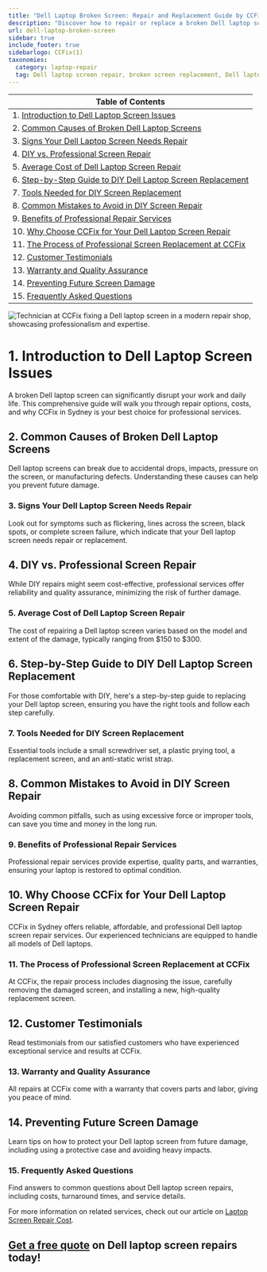 ```yaml
---
title: "Dell Laptop Broken Screen: Repair and Replacement Guide by CCFix"
description: "Discover how to repair or replace a broken Dell laptop screen with professional services from CCFix in Sydney. Get expert tips, cost estimates, and free quotes for your Dell laptop screen repair needs."
url: dell-laptop-broken-screen
sidebar: true
include_footer: true
sidebarlogo: CCFix(1)
taxonomies:
  category: laptop-repair
  tag: Dell laptop screen repair, broken screen replacement, Dell laptop repair, Sydney
---
```


| **Table of Contents**                                               |
|---------------------------------------------------------------------|
| 1. [Introduction to Dell Laptop Screen Issues](#1-introduction-to-dell-laptop-screen-issues) |
| 2. [Common Causes of Broken Dell Laptop Screens](#2-common-causes-of-broken-dell-laptop-screens) |
| 3. [Signs Your Dell Laptop Screen Needs Repair](#3-signs-your-dell-laptop-screen-needs-repair) |
| 4. [DIY vs. Professional Screen Repair](#4-diy-vs-professional-screen-repair) |
| 5. [Average Cost of Dell Laptop Screen Repair](#5-average-cost-of-dell-laptop-screen-repair) |
| 6. [Step-by-Step Guide to DIY Dell Laptop Screen Replacement](#6-step-by-step-guide-to-diy-dell-laptop-screen-replacement) |
| 7. [Tools Needed for DIY Screen Replacement](#7-tools-needed-for-diy-screen-replacement) |
| 8. [Common Mistakes to Avoid in DIY Screen Repair](#8-common-mistakes-to-avoid-in-diy-screen-repair) |
| 9. [Benefits of Professional Repair Services](#9-benefits-of-professional-repair-services) |
| 10. [Why Choose CCFix for Your Dell Laptop Screen Repair](#10-why-choose-ccfix-for-your-dell-laptop-screen-repair) |
| 11. [The Process of Professional Screen Replacement at CCFix](#11-the-process-of-professional-screen-replacement-at-ccfix) |
| 12. [Customer Testimonials](#12-customer-testimonials) |
| 13. [Warranty and Quality Assurance](#13-warranty-and-quality-assurance) |
| 14. [Preventing Future Screen Damage](#14-preventing-future-screen-damage) |
| 15. [Frequently Asked Questions](#15-frequently-asked-questions) |

![Technician at CCFix fixing a Dell laptop screen in a modern repair shop, showcasing professionalism and expertise.](/images/dell-laptop-broken-screen.webp "CCFix technician fixing a Dell laptop screen, highlighting expert repair services in a professional environment.")

# **1. Introduction to Dell Laptop Screen Issues**
A broken Dell laptop screen can significantly disrupt your work and daily life. This comprehensive guide will walk you through repair options, costs, and why CCFix in Sydney is your best choice for professional services.

## **2. Common Causes of Broken Dell Laptop Screens**
Dell laptop screens can break due to accidental drops, impacts, pressure on the screen, or manufacturing defects. Understanding these causes can help you prevent future damage.

### **3. Signs Your Dell Laptop Screen Needs Repair**
Look out for symptoms such as flickering, lines across the screen, black spots, or complete screen failure, which indicate that your Dell laptop screen needs repair or replacement.

## **4. DIY vs. Professional Screen Repair**
While DIY repairs might seem cost-effective, professional services offer reliability and quality assurance, minimizing the risk of further damage.

### **5. Average Cost of Dell Laptop Screen Repair**
The cost of repairing a Dell laptop screen varies based on the model and extent of the damage, typically ranging from $150 to $300.

## **6. Step-by-Step Guide to DIY Dell Laptop Screen Replacement**
For those comfortable with DIY, here's a step-by-step guide to replacing your Dell laptop screen, ensuring you have the right tools and follow each step carefully.

### **7. Tools Needed for DIY Screen Replacement**
Essential tools include a small screwdriver set, a plastic prying tool, a replacement screen, and an anti-static wrist strap.

## **8. Common Mistakes to Avoid in DIY Screen Repair**
Avoiding common pitfalls, such as using excessive force or improper tools, can save you time and money in the long run.

### **9. Benefits of Professional Repair Services**
Professional repair services provide expertise, quality parts, and warranties, ensuring your laptop is restored to optimal condition.

## **10. Why Choose CCFix for Your Dell Laptop Screen Repair**
CCFix in Sydney offers reliable, affordable, and professional Dell laptop screen repair services. Our experienced technicians are equipped to handle all models of Dell laptops.

### **11. The Process of Professional Screen Replacement at CCFix**
At CCFix, the repair process includes diagnosing the issue, carefully removing the damaged screen, and installing a new, high-quality replacement screen.

## **12. Customer Testimonials**
Read testimonials from our satisfied customers who have experienced exceptional service and results at CCFix.

### **13. Warranty and Quality Assurance**
All repairs at CCFix come with a warranty that covers parts and labor, giving you peace of mind.

## **14. Preventing Future Screen Damage**
Learn tips on how to protect your Dell laptop screen from future damage, including using a protective case and avoiding heavy impacts.

### **15. Frequently Asked Questions**
Find answers to common questions about Dell laptop screen repairs, including costs, turnaround times, and service details.


For more information on related services, check out our article on [Laptop Screen Repair Cost](https://ccfix.com.au/laptop-screen-repair-cost).

## [Get a free quote](https://form.jotform.com/241402975332857) on Dell laptop screen repairs today!
